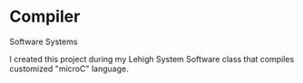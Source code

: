 # Compiler
Software Systems

I created this project during my Lehigh System Software class that compiles customized "microC" language.
